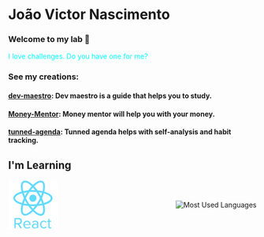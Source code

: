 # João Victor Nascimento

### Welcome to my lab 🔬
<p style="color: cyan;">I love challenges. Do you have one for me?</p>

### See my creations:
#### [dev-maestro](https://github.com/Vitor45QW/dev-maestro): Dev maestro is a guide that helps you to study.
#### [Money-Mentor](https://github.com/Vitor45QW/Money-Mentor): Money mentor will help you with your money.
#### [tunned-agenda](https://github.com/Vitor45QW/tunned-agenda): Tunned agenda helps with self-analysis and habit tracking.


## I'm Learning

<div style="display: flex; justify-content: space-between; align-items: center; gap: 20px;">

  <img src="https://raw.githubusercontent.com/devicons/devicon/master/icons/react/react-original-wordmark.svg" style="width: 100px; height: 100px;" alt="React">

  <img src="https://github-readme-stats.vercel.app/api/top-langs/?username=Vitor45QW&layout=compact&theme=radical" alt="Most Used Languages">
</div>
